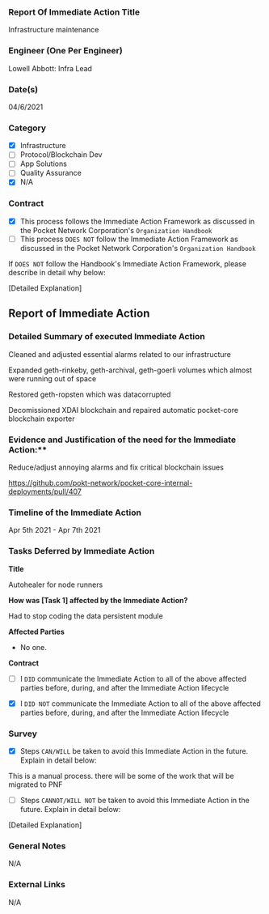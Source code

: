 ### Report Of Immediate Action Title 
Infrastructure maintenance

### Engineer (One Per Engineer)
Lowell Abbott: Infra Lead

### Date(s)
04/6/2021

### Category
- [X] Infrastructure
- [ ] Protocol/Blockchain Dev
- [ ] App Solutions
- [ ] Quality Assurance
- [X] N/A
### Contract
- [X] This process follows the Immediate Action Framework as discussed in the Pocket Network Corporation's `Organization Handbook`
- [ ] This process `DOES NOT` follow the Immediate Action Framework as discussed in the Pocket Network Corporation's `Organization Handbook`

If `DOES NOT` follow the Handbook's Immediate Action Framework, please describe in detail why below:

[Detailed Explanation]
## Report of Immediate Action
### Detailed Summary of executed Immediate Action

Cleaned and adjusted essential alarms related to our infrastructure

Expanded geth-rinkeby, geth-archival, geth-goerli volumes which almost were running out of space

Restored geth-ropsten which was datacorrupted

Decomissioned XDAI blockchain and repaired automatic pocket-core blockchain exporter

### Evidence and Justification of the need for the Immediate Action:**
Reduce/adjust annoying alarms and fix critical blockchain issues

https://github.com/pokt-network/pocket-core-internal-deployments/pull/407 


### Timeline of the Immediate Action
Apr 5th 2021 - Apr 7th 2021

### Tasks Deferred by Immediate Action

**Title**

Autohealer for node runners

**How was [Task 1] affected by the Immediate Action?**

Had to stop coding the data persistent module 

**Affected Parties**

- No one.

**Contract**

- [ ] I `DID` communicate the Immediate Action to all of the above affected parties before, during, and after the Immediate Action lifecycle
- [X] I `DID NOT` communicate the Immediate Action to all of the above affected parties before, during, and after the Immediate Action lifecycle


### Survey
- [X] Steps `CAN/WILL` be taken to avoid this Immediate Action in the future. Explain in detail below:

This is a manual process. there will be some of the work that will be migrated to PNF

- [ ] Steps `CANNOT/WILL NOT` be taken to avoid this Immediate Action in the future. Explain in detail below:

[Detailed Explanation]

### General Notes
N/A
### External Links
N/A
